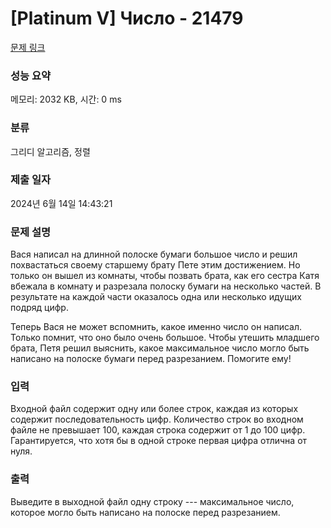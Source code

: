 # [Platinum V] Число - 21479 

[문제 링크](https://www.acmicpc.net/problem/21479) 

### 성능 요약

메모리: 2032 KB, 시간: 0 ms

### 분류

그리디 알고리즘, 정렬

### 제출 일자

2024년 6월 14일 14:43:21

### 문제 설명

<p>Вася написал на длинной полоске бумаги большое число и решил похвастаться своему старшему брату Пете этим достижением. Но только он вышел из комнаты, чтобы позвать брата, как его сестра Катя вбежала в комнату и разрезала полоску бумаги на несколько частей. В результате на каждой части оказалось одна или несколько идущих подряд цифр.</p>

<p>Теперь Вася не может вспомнить, какое именно число он написал. Только помнит, что оно было очень большое. Чтобы утешить младшего брата, Петя решил выяснить, какое максимальное число могло быть написано на полоске бумаги перед разрезанием. Помогите ему!</p>

### 입력 

 <p>Входной файл содержит одну или более строк, каждая из которых содержит последовательность цифр. Количество строк во входном файле не превышает 100, каждая строка содержит от 1 до 100 цифр. Гарантируется, что хотя бы в одной строке первая цифра отлична от нуля.</p>

### 출력 

 <p>Выведите в выходной файл одну строку --- максимальное число, которое могло быть написано на полоске перед разрезанием.</p>

